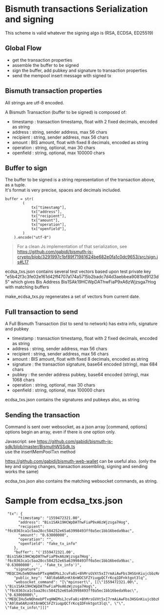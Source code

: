 # Bismuth transactions Serialization and signing

This scheme is valid whatever the signing algo is (RSA, ECDSA, ED25519) 

## Global Flow

- get the transaction properties
- assemble the buffer to be signed
- sign the buffer, add pubkey and signature to transaction properties
- send the mempool insert message with signed tx 

## Bismuth transaction properties

All strings are utf-8 encoded.

A Bismuth Transaction (buffer to be signed) is composed of:
   - timestamp : transaction timestamp, float with 2 fixed decimals, encoded as string 
   - address : string, sender address, max 56 chars
   - recipient : string, sender address, max 56 chars
   - amount : BIS amount, float with fixed 8 decimals, encoded as string
   - operation : string, optional, max 30 chars
   - openfield : string, optional, max 100000 chars

## Buffer to sign

The buffer to be signed is a string representation of the transaction above, as a tuple.  
It's format is very precise, spaces and decimals included.

```
buffer = str(
        (
            tx["timestamp"],
            tx["address"],
            tx["recipient"],
            tx["amount"],
            tx["operation"],
            tx["openfield"],
        )
    ).encode("utf-8")
```

> For a clean Js implementation of that serialization, see https://github.com/gabidi/bismuth-js-crypto/blob/3291997c1bf89f71981624be682e0fa1c0dc9653/src/sign.js#L17
   
ecdsa_txs.json contains several test vectors based upon test private key "e5b42f3c3fe02e161d42ff4707a174a5715b2badc7d4d3aebbea9081bd9123d5" which gives Bis Address Bis1SAk19HCWpDAThwFiaP9xA6zWjzsga7Hog  
with matching buffers 

make_ecdsa_txs.py regenerates a set of vectors from current date.
   
## Full transaction to send

A Full Bismuth Transaction (list to send to network) has extra info, signature and pubkey

   - timestamp : transaction timestamp, float with 2 fixed decimals, encoded as string 
   - address : string, sender address, max 56 chars
   - recipient : string, sender address, max 56 chars
   - amount : BIS amount, float with fixed 8 decimals, encoded as string
   - signature : the transaction signature, base64 encoded (string), max 684 chars
   - pubkey : the sender address pubkey, base64 encoded (string), max 1068 chars
   - operation : string, optional, max 30 chars
   - openfield : string, optional, max 100000 chars
   
ecdsa_txs.json contains the signatures and pubkeys also, as string   
 
## Sending the transaction

Command is sent over websocket, as a json array [command, options]
options begin an array, even if there is one option only.

Javascript: see https://github.com/gabidi/bismuth-js-sdk/blob/master/BismuthWSSdk.ts  
use the insertMemPoolTxn method

https://github.com/gabidi/bismuth-web-wallet can be useful also.
(only the key and signing changes, transaction assembling, signing and sending works the same)

ecdsa_txs.json also contains the matching websocket commands, as string.   

# Sample from ecdsa_txs.json

```
 "tx": {
      "timestamp": "1559472321.00",
      "address": "Bis1SAk19HCWpDAThwFiaP9xA6zWjzsga7Hog",
      "recipient": "f6c0363ca1c5aa28cc584252e65a63998493ff0a5ec1bb16beda9bac",
      "amount": "0.63000000",
      "operation": "",
      "openfield": "fake_tx_info"
    },
    "buffer": "('1559472321.00', 'Bis1SAk19HCWpDAThwFiaP9xA6zWjzsga7Hog', 'f6c0363ca1c5aa28cc584252e65a63998493ff0a5ec1bb16beda9bac', '0.63000000', '', 'fake_tx_info')",
    "signature": "MEQCIHu5eNOhmebPTxqHWEMsLJcvFa8i+8hMrsGVXt5xI7rmAiAwFbs3HSGnKiujcbbzRAkVmgTlbG2vU3kOyGe9YWTqfA==",
    "public_key": "A0l0a6ARznKt6nWOCSFZYiuqpQCfrKcq1DFnktgot3lq",
    "websocket_command": "[\"mpinsert\", [[\"1559472321.00\", \"Bis1SAk19HCWpDAThwFiaP9xA6zWjzsga7Hog\", \"f6c0363ca1c5aa28cc584252e65a63998493ff0a5ec1bb16beda9bac\", \"0.63000000\", \"MEQCIHu5eNOhmebPTxqHWEMsLJcvFa8i+8hMrsGVXt5xI7rmAiAwFbs3HSGnKiujcbbzRAkVmgTlbG2vU3kOyGe9YWTqfA==\", \"A0l0a6ARznKt6nWOCSFZYiuqpQCfrKcq1DFnktgot3lq\", \"\", \"fake_tx_info\"]]]"
```
